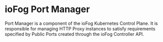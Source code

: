# ioFog Port Manager

Port Manager is a component of the ioFog Kubernetes Control Plane. It is responsible for managing HTTP Proxy instances to satisfy requirements specified by Public Ports created through the ioFog Controller API.
